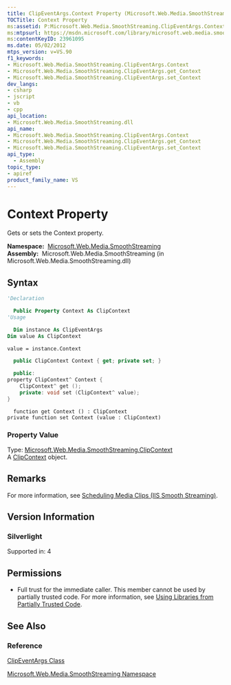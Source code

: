 ```yaml
---
title: ClipEventArgs.Context Property (Microsoft.Web.Media.SmoothStreaming)
TOCTitle: Context Property
ms:assetid: P:Microsoft.Web.Media.SmoothStreaming.ClipEventArgs.Context
ms:mtpsurl: https://msdn.microsoft.com/library/microsoft.web.media.smoothstreaming.clipeventargs.context(v=VS.90)
ms:contentKeyID: 23961095
ms.date: 05/02/2012
mtps_version: v=VS.90
f1_keywords:
- Microsoft.Web.Media.SmoothStreaming.ClipEventArgs.Context
- Microsoft.Web.Media.SmoothStreaming.ClipEventArgs.get_Context
- Microsoft.Web.Media.SmoothStreaming.ClipEventArgs.set_Context
dev_langs:
- csharp
- jscript
- vb
- cpp
api_location:
- Microsoft.Web.Media.SmoothStreaming.dll
api_name:
- Microsoft.Web.Media.SmoothStreaming.ClipEventArgs.Context
- Microsoft.Web.Media.SmoothStreaming.ClipEventArgs.get_Context
- Microsoft.Web.Media.SmoothStreaming.ClipEventArgs.set_Context
api_type:
  - Assembly
topic_type:
- apiref
product_family_name: VS
---
```


# Context Property

Gets or sets the Context property.

**Namespace:**  [Microsoft.Web.Media.SmoothStreaming](microsoft-web-media-smoothstreaming-namespace_1.md)  
**Assembly:**  Microsoft.Web.Media.SmoothStreaming (in Microsoft.Web.Media.SmoothStreaming.dll)

## Syntax

```vb
'Declaration

  Public Property Context As ClipContext
'Usage

  Dim instance As ClipEventArgs
Dim value As ClipContext

value = instance.Context
```

```csharp
  public ClipContext Context { get; private set; }
```

```cpp
  public:
property ClipContext^ Context {
    ClipContext^ get ();
    private: void set (ClipContext^ value);
}
```

```jscript
  function get Context () : ClipContext
private function set Context (value : ClipContext)
```

### Property Value

Type: [Microsoft.Web.Media.SmoothStreaming.ClipContext](clipcontext-class-microsoft-web-media-smoothstreaming_1.md)  
A [ClipContext](clipcontext-class-microsoft-web-media-smoothstreaming_1.md) object.  

## Remarks

For more information, see [Scheduling Media Clips (IIS Smooth Streaming)](scheduling-media-clips.md).

## Version Information

### Silverlight

Supported in: 4  

## Permissions

  - Full trust for the immediate caller. This member cannot be used by partially trusted code. For more information, see [Using Libraries from Partially Trusted Code](https://msdn.microsoft.com/library/8skskf63).

## See Also

### Reference

[ClipEventArgs Class](clipeventargs-class-microsoft-web-media-smoothstreaming_1.md)

[Microsoft.Web.Media.SmoothStreaming Namespace](microsoft-web-media-smoothstreaming-namespace_1.md)

